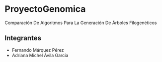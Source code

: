 # ProyectoGenomica
Comparación De Algoritmos Para La Generación De Árboles Filogenéticos

## Integrantes
- Fernando Márquez Pérez
- Adriana Michel Ávila García
